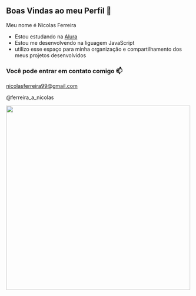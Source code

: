 ## Boas Vindas ao meu Perfil 🤠

Meu nome é Nicolas Ferreira

- Estou estudando na [Alura](https://www.alura.com.br)
- Estou me desenvolvendo na liguagem JavaScript
- utilizo esse espaço para minha organização e compartilhamento dos meus projetos desenvolvidos

### Você pode entrar em contato comigo 📫
nicolasferreira99@gmail.com

@ferreira_a_nicolas

<img src= "https://media.tenor.com/mjBqLFNaupkAAAAj/bun%C4%83-diminea%C8%9Ba.gif)" width = "500">
